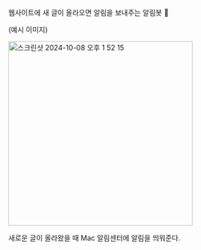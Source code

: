웹사이트에 새 글이 올라오면 알림을 보내주는 알림봇 📢

  
(예시 이미지)


  
<img width="368" alt="스크린샷 2024-10-08 오후 1 52 15" src="https://github.com/user-attachments/assets/5aad44b7-2ab8-409d-adad-a464fe5eae95">

  
새로운 글이 올라왔을 때 Mac 알림센터에 알림을 띄워준다.
